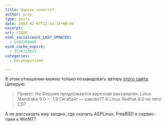 ```yaml
---
title: Вареза хочется?
author: Gray
type: posts
date: 2003-02-07T22:43:15+00:00
excerpt:
url: /2440
esml_socialcount_LAST_UPDATED:
  - 1497268446
essb_cache_expire:
  - 1576723012
categories:
  - Uncategorized

---
```








В этом отношении можно только позавидовать автору <a href="http://www.avaxhome.ru/" target="_blank">этого сайта</a>. Цитирую:

> Привет. На Форуме продолжается варезная вакханалия. Linux Mandrake 9.0 — 1,9 Гигабайт — каково?? А Linux RedHat 8.0 на пяти CD?

А не рассказать ему заодно, где скачать ASPLinux, FreeBSD и сервис-паки к WinNT?